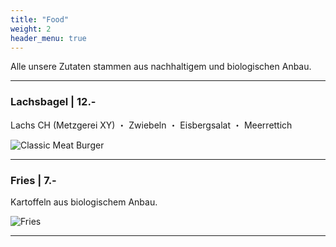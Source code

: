 ```yaml
---
title: "Food"
weight: 2
header_menu: true
---
```


Alle unsere Zutaten stammen aus nachhaltigem und biologischen Anbau.

---

### Lachsbagel |  12.-


Lachs CH (Metzgerei XY) ・ Zwiebeln ・ Eisbergsalat ・ Meerrettich

![Classic Meat Burger](images/lachsbagel.png)


---

### Fries | 7.-

Kartoffeln aus biologischem Anbau.

![Fries](images/fries.png)

---

